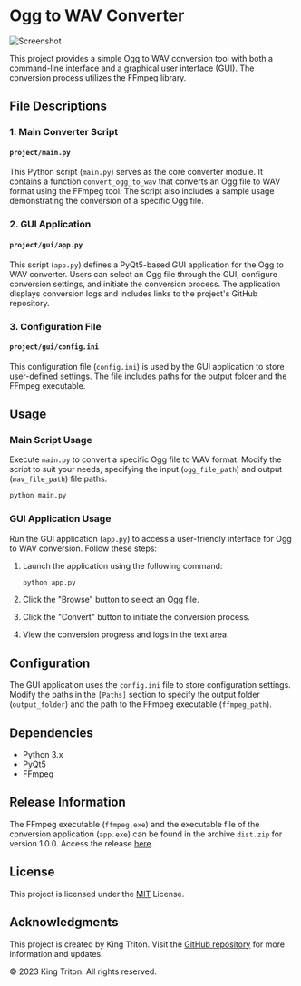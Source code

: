 # Ogg to WAV Converter

![Screenshot](https://github.com/king-tri-ton/ogg-to-wav/assets/53092931/01e0297d-1d69-4a58-b203-ea7444cb8776)

This project provides a simple Ogg to WAV conversion tool with both a command-line interface and a graphical user interface (GUI). The conversion process utilizes the FFmpeg library.

## File Descriptions

### 1. Main Converter Script

#### `project/main.py`

This Python script (`main.py`) serves as the core converter module. It contains a function `convert_ogg_to_wav` that converts an Ogg file to WAV format using the FFmpeg tool. The script also includes a sample usage demonstrating the conversion of a specific Ogg file.

### 2. GUI Application

#### `project/gui/app.py`

This script (`app.py`) defines a PyQt5-based GUI application for the Ogg to WAV converter. Users can select an Ogg file through the GUI, configure conversion settings, and initiate the conversion process. The application displays conversion logs and includes links to the project's GitHub repository.

### 3. Configuration File

#### `project/gui/config.ini`

This configuration file (`config.ini`) is used by the GUI application to store user-defined settings. The file includes paths for the output folder and the FFmpeg executable.

## Usage

### Main Script Usage

Execute `main.py` to convert a specific Ogg file to WAV format. Modify the script to suit your needs, specifying the input (`ogg_file_path`) and output (`wav_file_path`) file paths.

```bash
python main.py
```

### GUI Application Usage

Run the GUI application (`app.py`) to access a user-friendly interface for Ogg to WAV conversion. Follow these steps:

1. Launch the application using the following command:

    ```bash
    python app.py
    ```

2. Click the "Browse" button to select an Ogg file.

3. Click the "Convert" button to initiate the conversion process.

4. View the conversion progress and logs in the text area.

## Configuration

The GUI application uses the `config.ini` file to store configuration settings. Modify the paths in the `[Paths]` section to specify the output folder (`output_folder`) and the path to the FFmpeg executable (`ffmpeg_path`).

## Dependencies

- Python 3.x
- PyQt5
- FFmpeg

## Release Information

The FFmpeg executable (`ffmpeg.exe`) and the executable file of the conversion application (`app.exe`) can be found in the archive `dist.zip` for version 1.0.0. Access the release [here](https://github.com/king-tri-ton/ogg-to-wav/releases/tag/v1.0.0).

## License

This project is licensed under the [MIT](https://choosealicense.com/licenses/mit/) License.

## Acknowledgments

This project is created by King Triton. Visit the [GitHub repository](https://github.com/king-tri-ton/ogg-to-wav) for more information and updates.

© 2023 King Triton. All rights reserved.
